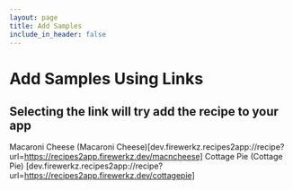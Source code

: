 ```yaml
---
layout: page
title: Add Samples
include_in_header: false
---
```

# Add Samples Using Links
## Selecting the link will try add the recipe to your app
Macaroni Cheese (Macaroni Cheese)[dev.firewerkz.recipes2app://recipe?url=https://recipes2app.firewerkz.dev/macncheese]
Cottage Pie (Cottage Pie) [dev.firewerkz.recipes2app://recipe?url=https://recipes2app.firewerkz.dev/cottagepie]